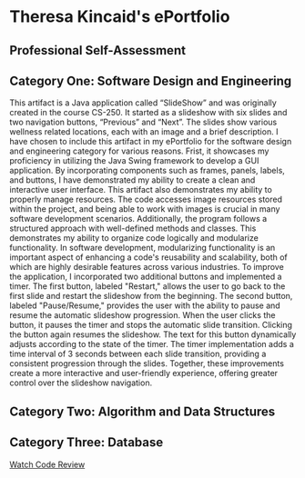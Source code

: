# Theresa Kincaid's ePortfolio

## Professional Self-Assessment

## Category One: Software Design and Engineering
  This artifact is a Java application called “SlideShow” and was originally created in the course CS-250. It started as a slideshow with six slides and two navigation buttons, “Previous” and “Next”. The slides show various wellness related locations, each with an image and a brief description.
  I have chosen to include this artifact in my ePortfolio for the software design and engineering category for various reasons. Frist, it showcases my proficiency in utilizing the Java Swing framework to develop a GUI application. By incorporating components such as frames, panels, labels, and buttons, I have demonstrated my ability to create a clean and interactive user interface. This artifact also demonstrates my ability to properly manage resources. The code accesses image resources stored within the project, and being able to work with images is crucial in many software development scenarios. Additionally, the program follows a structured approach with well-defined methods and classes. This demonstrates my ability to organize code logically and modularize functionality. In software development, modularizing functionality is an important aspect of enhancing a code's reusability and scalability, both of which are highly desirable features across various industries.
  To improve the application, I incorporated two additional buttons and implemented a timer. The first button, labeled "Restart," allows the user to go back to the first slide and restart the slideshow from the beginning. The second button, labeled "Pause/Resume," provides the user with the ability to pause and resume the automatic slideshow progression. When the user clicks the button, it pauses the timer and stops the automatic slide transition. Clicking the button again resumes the slideshow. The text for this button dynamically adjusts according to the state of the timer. The timer implementation adds a time interval of 3 seconds between each slide transition, providing a consistent progression through the slides. Together, these improvements create a more interactive and user-friendly experience, offering greater control over the slideshow navigation.

## Category Two: Algorithm and Data Structures

## Category Three: Database

[Watch Code Review](https://youtu.be/WvT-Tb2NSYo)
